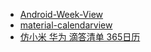 - [Android-Week-View](https://github.com/alamkanak/Android-Week-View)
- [material-calendarview](https://github.com/prolificinteractive/material-calendarview)
- [仿小米 华为 滴答清单 365日历](https://github.com/xiaojianglaile/Calendar)
